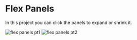 # Flex Panels
 
 In this project you can click the panels to expand or shrink it.


![flex panels pt1](https://user-images.githubusercontent.com/66093149/121386305-caf45700-c941-11eb-8343-b2d2fb1666da.png)
![flex panels pt2](https://user-images.githubusercontent.com/66093149/121387378-8a490d80-c942-11eb-804d-330276531cfb.png)


